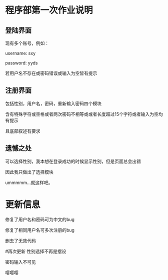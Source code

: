 # 程序部第一次作业说明
## 登陆界面
现有多个账号，例如：

username: sxy

password: yyds

若用户名不存在或密码错误或输入为空皆有提示
## 注册界面
包括性别，用户名，密码，重新输入密码四个模块

含有特殊字符或空格或者两次密码不相等或或者长度超过15个字符或者输入为空均有提示

且底部叙述有要求
## 遗憾之处
可以选择性别，我本想在登录成功的时候显示性别，但是页面总会出错

因此我只做出了选择模块

ummmmm...就这样吧。


# 更新信息
修复了用户名和密码可为中文的bug

修复了相同用户名可多次注册的bug

删去了无效代码

#再次更新
性别选择不再是摆设

密码输入不可见

嘤嘤嘤

